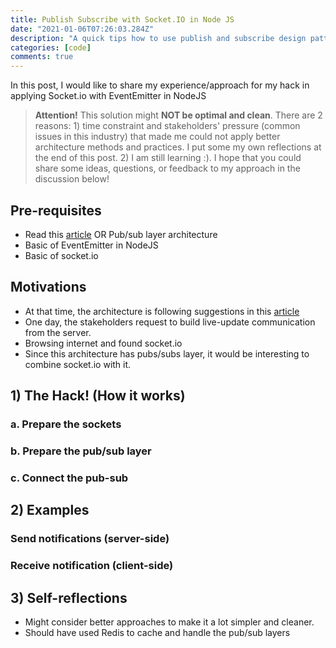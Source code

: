 ```yaml
---
title: Publish Subscribe with Socket.IO in Node JS
date: "2021-01-06T07:26:03.284Z"
description: "A quick tips how to use publish and subscribe design pattern in Node JS with Socket.IO"
categories: [code]
comments: true
---
```


In this post, I would like to share my experience/approach for my hack in applying Socket.io with EventEmitter in NodeJS

> **Attention!** This solution might **NOT be optimal and clean**. There are 2 reasons: 1) time constraint and stakeholders' pressure (common issues in this industry) that made me could not apply better architecture methods and practices. I put some my own reflections at the end of this post. 2) I am still learning :). I hope that you could share some ideas, questions, or feedback to my approach in the discussion below!

## Pre-requisites

- Read this [article](https://dev.to/santypk4/bulletproof-node-js-project-architecture-4epf) OR Pub/sub layer architecture
- Basic of EventEmitter in NodeJS
- Basic of socket.io

## Motivations

- At that time, the architecture is following suggestions in this [article](https://dev.to/santypk4/bulletproof-node-js-project-architecture-4epf)
- One day, the stakeholders request to build live-update communication from the server.
- Browsing internet and found socket.io
- Since this architecture has pubs/subs layer, it would be interesting to combine socket.io with it.

## 1) The Hack! (How it works)

### a. Prepare the sockets

### b. Prepare the pub/sub layer

### c. Connect the pub-sub

## 2) Examples

### Send notifications (server-side)

### Receive notification (client-side)

## 3) Self-reflections

- Might consider better approaches to make it a lot simpler and cleaner.
- Should have used Redis to cache and handle the pub/sub layers
